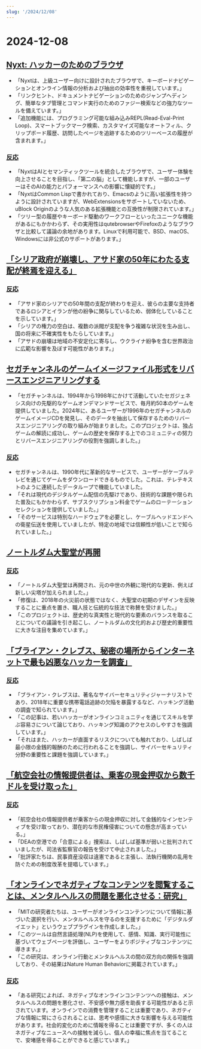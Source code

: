 ```yaml
---
slug: '/2024/12/08'
---
```


# 2024-12-08

## [Nyxt: ハッカーのためのブラウザ](https://nyxt.atlas.engineer/)

- 「Nyxtは、上級ユーザー向けに設計されたブラウザで、キーボードナビゲーションとオンライン情報の分析および抽出の効率性を重視しています。」
- 「リンクヒント、ドキュメントナビゲーションのためのジャンプヘディング、簡単なタブ管理とコマンド実行のためのファジー検索などの強力なツールを備えています。」
- 「追加機能には、プログラミング可能な組み込みREPL(Read-Eval-Print Loop)、スマートブックマーク検索、カスタマイズ可能なオートフィル、クリップボード履歴、訪問したページを追跡するためのツリーベースの履歴が含まれます。」

### [反応](https://news.ycombinator.com/item?id=42354691)

- 「NyxtはAIとセマンティックツールを統合したブラウザで、ユーザー体験を向上させることを目指し、「第二の脳」として機能しますが、一部のユーザーはそのAIの能力とパフォーマンスへの影響に懐疑的です。」
- 「NyxtはCommon Lispで書かれており、Emacsのように高い拡張性を持つように設計されていますが、WebExtensionsをサポートしていないため、uBlock Originのような人気のある拡張機能との互換性が制限されています。」
- 「ツリー型の履歴やキーボード駆動のワークフローといったユニークな機能があるにもかかわらず、その実用性はqutebrowserやFirefoxのようなブラウザと比較して議論の余地があります。Linuxで利用可能で、BSD、macOS、Windowsには非公式のサポートがあります。」

## [「シリア政府が崩壊し、アサド家の50年にわたる支配が終焉を迎える」](https://apnews.com/article/syria-assad-sweida-daraa-homs-hts-qatar-7f65823bbf0a7bd331109e8dff419430)

### [反応](https://news.ycombinator.com/item?id=42355364)

- 「アサド家のシリアでの50年間の支配が終わりを迎え、彼らの主要な支持者であるロシアとイランが他の紛争に関与しているため、弱体化していることを示しています。」
- 「シリアの権力の空白は、複数の派閥が支配を争う複雑な状況を生み出し、国の将来に不確実性をもたらしています。」
- 「アサドの崩壊は地域の不安定化に寄与し、ウクライナ紛争を含む世界政治に広範な影響を及ぼす可能性があります。」

## [セガチャンネルのゲームイメージファイル形式をリバースエンジニアリングする](https://www.infochunk.com/schannel/index.html)

- 「セガチャンネルは、1994年から1998年にかけて活動していたセガジェネシス向けの先駆的なゲームオンデマンドサービスで、毎月約50本のゲームを提供していました。2024年に、あるユーザーが1996年のセガチャンネルのゲームイメージCDを発見し、そのデータを抽出して保存するためのリバースエンジニアリングの取り組みが始まりました。このプロジェクトは、独占ゲームの解読に成功し、ゲームの歴史を保存する上でのコミュニティの努力とリバースエンジニアリングの役割を強調しました。」

### [反応](https://news.ycombinator.com/item?id=42353907)

- セガチャンネルは、1990年代に革新的なサービスで、ユーザーがケーブルテレビを通じてゲームをダウンロードできるものでした。これは、テレテキストのように連続したデータループで機能していました。
- 「それは現代のデジタルゲーム配信の先駆けであり、技術的な課題や限られた普及にもかかわらず、サブスクリプション料金でゲームのローテーションセレクションを提供していました。」
- 「そのサービスは特別なハードウェアを必要とし、ケーブルヘッドエンドへの衛星伝送を使用していましたが、特定の地域では信頼性が低いことで知られていました。」

## [ノートルダム大聖堂が再開](https://apnews.com/article/notre-dame-paris-latest-e50813cf016f08607c20ab115bc4b153)

### [反応](https://news.ycombinator.com/item?id=42353215)

- 「ノートルダム大聖堂は再開され、元の中世の外観に現代的な更新、例えば新しい尖塔が加えられました。」
- 「修復は、2018年の火災前の状態ではなく、大聖堂の初期のデザインを反映することに重点を置き、職人技と伝統的な技法で称賛を受けました。」
- 「このプロジェクトは、歴史的な真実性と現代的な要素のバランスを取ることについての議論を引き起こし、ノートルダムの文化的および歴史的重要性に大きな注目を集めています。」

## [「ブライアン・クレブス、秘密の場所からインターネットで最も凶悪なハッカーを調査」](https://www.wsj.com/tech/cybersecurity/hacking-brian-krebs-snowflake-waifu-49b87fce)

### [反応](https://news.ycombinator.com/item?id=42354602)

- 「ブライアン・クレブスは、著名なサイバーセキュリティジャーナリストであり、2018年に重要な携帯電話追跡の欠陥を暴露するなど、ハッキング活動の調査で知られています。」
- 「この記事は、若いハッカーがオンラインコミュニティを通じてスキルを学ぶ容易さについて論じており、ハッキング知識のアクセスのしやすさを強調しています。」
- 「それはまた、ハッカーが直面するリスクについても触れており、しばしば最小限の金銭的報酬のために行われることを強調し、サイバーセキュリティ分野の重要性と課題を強調しています。」

## [「航空会社の情報提供者は、乗客の現金押収から数千ドルを受け取った」](https://www.atlantanewsfirst.com/2024/12/03/airline-informant-received-thousands-passenger-cash-seizures/)

### [反応](https://news.ycombinator.com/item?id=42354580)

- 「航空会社の情報提供者が乗客からの現金押収に対して金銭的なインセンティブを受け取っており、潜在的な市民権侵害についての懸念が高まっている。」
- 「DEAの空港での「合意による」捜索は、しばしば基準が弱いと批判されていましたが、司法省監察官の報告を受けて中止されました。」
- 「批評家たちは、民事資産没収は違憲であると主張し、法執行機関の乱用を防ぐための制度改革を提唱しています。」

## [「オンラインでネガティブなコンテンツを閲覧することは、メンタルヘルスの問題を悪化させる：研究」](https://news.mit.edu/2024/study-browsing-negative-content-online-makes-mental-health-struggles-worse-1205)

- 「MITの研究者たちは、ユーザーがオンラインコンテンツについて情報に基づいた選択を行い、メンタルヘルスを守るのを支援するために「デジタルダイエット」というウェブプラグインを作成しました。」
- 「このツールは自然言語処理(NLP)を使用して、感情、知識、実行可能性に基づいてウェブページを評価し、ユーザーをよりポジティブなコンテンツに導きます。」
- 「この研究は、オンライン行動とメンタルヘルスの間の双方向の関係を強調しており、その結果はNature Human Behaviorに掲載されています。」

### [反応](https://news.ycombinator.com/item?id=42353944)

- 「ある研究によれば、ネガティブなオンラインコンテンツへの接触は、メンタルヘルスの問題を悪化させ、不安感や無力感を助長する可能性があると示されています。オンラインでの消費を管理することは重要であり、ネガティブな情報に常にさらされることは、思考や感情に大きな影響を与える可能性があります。社会的変化のために情報を得ることは重要ですが、多くの人はネガティブなニュースへの接触を減らし、個人の幸福に焦点を当てることで、安堵感を得ることができると感じています。」

<head>
  <meta property="og:title" content="Nyxt: ハッカーのためのブラウザ" />
  <meta property="og:type" content="website" />
  <meta property="og:image" content="https://og.cho.sh/api/og/?title=Nyxt%3A%20%E3%83%8F%E3%83%83%E3%82%AB%E3%83%BC%E3%81%AE%E3%81%9F%E3%82%81%E3%81%AE%E3%83%96%E3%83%A9%E3%82%A6%E3%82%B6&subheading=2024%E5%B9%B412%E6%9C%888%E6%97%A5%E6%97%A5%E6%9B%9C%E6%97%A5%3A%20%E3%83%8F%E3%83%83%E3%82%AB%E3%83%BC%E3%83%8B%E3%83%A5%E3%83%BC%E3%82%B9%E3%81%BE%E3%81%A8%E3%82%81" />
</head>
